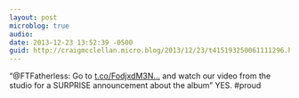 ```yaml
---
layout: post
microblog: true
audio: 
date: 2013-12-23 13:52:39 -0500
guid: http://craigmcclellan.micro.blog/2013/12/23/t415193250061111296.html
---
```

“@FTFatherless: Go to [t.co/FodjxdM3N...](http://t.co/FodjxdM3NM) and watch our video from the studio for a SURPRISE announcement about the album” YES. #proud
